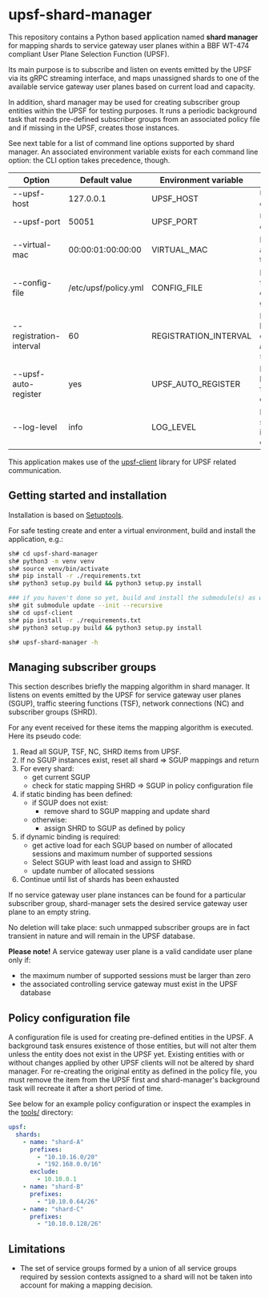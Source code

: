 # upsf-shard-manager

This repository contains a Python based application named **shard
manager** for mapping shards to service gateway user planes within
a BBF WT-474 compliant User Plane Selection Function (UPSF).

Its main purpose is to subscribe and listen on events emitted by the
UPSF via its gRPC streaming interface, and maps unassigned shards
to one of the available service gateway user planes based on current load
and capacity.

In addition, shard manager may be used for creating subscriber
group entities within the UPSF for testing purposes. It runs a
periodic background task that reads pre-defined subscriber groups
from an associated policy file and if missing in the UPSF, creates
those instances.

See next table for a list of command line options supported by
shard manager. An associated environment variable exists for each
command line option: the CLI option takes precedence, though.

| Option                  | Default value        | Environment variable  | Description                                                                 |
|-------------------------|----------------------|-----------------------|-----------------------------------------------------------------------------|
| --upsf-host             | 127.0.0.1            | UPSF_HOST             | UPSF server host to connect to                                              |
| --upsf-port             | 50051                | UPSF_PORT             | UPSF server port to connect to                                              |
| --virtual-mac           | 00:00:01:00:00:00    | VIRTUAL_MAC           | Default virtual MAC address assigned to new shards                          |
| --config-file           | /etc/upsf/policy.yml | CONFIG_FILE           | Policy configuration file containing pre-defined subscriber groups (shards) |
| --registration-interval | 60                   | REGISTRATION_INTERVAL | Run periodic background thread every _registration_interval_ seconds.       |
| --upsf-auto-register    | yes                  | UPSF_AUTO_REGISTER    | Enable periodic background thread for creating pre-defined shards.          |
| --log-level             | info                 | LOG_LEVEL             | Default loglevel, supported options: info, warning, error, critical, debug  |

This application makes use of the [upsf-client](https://github.com/bisdn/upsf-client)
library for UPSF related communication.

## Getting started and installation

Installation is based on [Setuptools](https://setuptools.pypa.io/en/latest/setuptools.html).

For safe testing create and enter a virtual environment, build and install the
application, e.g.:

```bash
sh# cd upsf-shard-manager
sh# python3 -m venv venv
sh# source venv/bin/activate
sh# pip install -r ./requirements.txt
sh# python3 setup.py build && python3 setup.py install

### if you haven't done so yet, build and install the submodule(s) as well
sh# git submodule update --init --recursive
sh# cd upsf-client
sh# pip install -r ./requirements.txt
sh# python3 setup.py build && python3 setup.py install

sh# upsf-shard-manager -h
```

## Managing subscriber groups

This section describes briefly the mapping algorithm in shard
manager.  It listens on events emitted by the UPSF for service
gateway user planes (SGUP), traffic steering functions (TSF),
network connections (NC) and subscriber groups (SHRD).

For any event received for these items the mapping algorithm is
executed. Here its pseudo code:

1. Read all SGUP, TSF, NC, SHRD items from UPSF.
1. If no SGUP instances exist, reset all shard => SGUP mappings and return
1. For every shard:
   - get current SGUP
   - check for static mapping SHRD => SGUP in policy configuration file
1. if static binding has been defined:
   - if SGUP does not exist:
     - remove shard to SGUP mapping and update shard
   - otherwise:
     - assign SHRD to SGUP as defined by policy
1. if dynamic binding is required:
   - get active load for each SGUP based on number of allocated sessions
     and maximum number of supported sessions
   - Select SGUP with least load and assign to SHRD
   - update number of allocated sessions
1. Continue until list of shards has been exhausted

If no service gateway user plane instances can be found for a particular
subscriber group, shard-manager sets the desired service gateway user plane
to an empty string.

No deletion will take place: such unmapped subscriber groups are
in fact transient in nature and will remain in the UPSF database.

**Please note!** A service gateway user plane is a valid candidate
user plane only if:

- the maximum number of supported sessions must be larger than zero
- the associated controlling service gateway must exist in the
  UPSF database

## Policy configuration file

A configuration file is used for creating pre-defined entities in
the UPSF. A background task ensures existence of those entities,
but will not alter them unless the entity does not exist in the
UPSF yet. Existing entities with or without changes applied by other
UPSF clients will not be altered by shard manager. For re-creating
the original entity as defined in the policy file, you must remove
the item from the UPSF first and shard-manager's background task will
recreate it after a short period of time.

See below for an example policy configuration or inspect the examples
in the [tools/](./tools/policy.yml) directory:

```yaml
upsf:
  shards:
    - name: "shard-A"
      prefixes:
        - "10.10.16.0/20"
        - "192.168.0.0/16"
      exclude:
        - 10.10.0.1
    - name: "shard-B"
      prefixes:
        - "10.10.0.64/26"
    - name: "shard-C"
      prefixes:
        - "10.10.0.128/26"
```

## Limitations

- The set of service groups formed by a union of all service groups
  required by session contexts assigned to a shard will not be taken
  into account for making a mapping decision.
